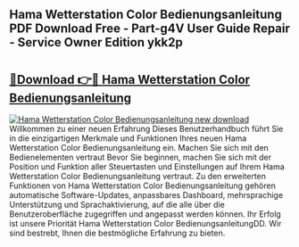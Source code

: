 ## Hama Wetterstation Color Bedienungsanleitung PDF Download Free - Part-g4V User Guide Repair - Service Owner Edition ykk2p

# <h2><a href="http://df662w.blite.top/?on=Hama+Wetterstation+Color+Bedienungsanleitung">🔗Download 👉🔴 Hama Wetterstation Color Bedienungsanleitung</a></h2>

[![Hama Wetterstation Color Bedienungsanleitung new download](https://i.imgur.com/lujVjoI.png)](http://df662w.blite.top/?on=Hama+Wetterstation+Color+Bedienungsanleitung)
Willkommen zu einer neuen Erfahrung Dieses Benutzerhandbuch führt Sie in die einzigartigen Merkmale und Funktionen Ihres neuen Hama Wetterstation Color Bedienungsanleitung ein. Machen Sie sich mit den Bedienelementen vertraut Bevor Sie beginnen, machen Sie sich mit der Position und Funktion aller Steuertasten und Einstellungen auf Ihrem Hama Wetterstation Color Bedienungsanleitung vertraut. Zu den erweiterten Funktionen von Hama Wetterstation Color Bedienungsanleitung gehören automatische Software-Updates, anpassbares Dashboard, mehrsprachige Unterstützung und Sprachaktivierung, auf die alle über die Benutzeroberfläche zugegriffen und angepasst werden können. Ihr Erfolg ist unsere Priorität Hama Wetterstation Color BedienungsanleitungDD. Wir sind bestrebt, Ihnen die bestmögliche Erfahrung zu bieten.
